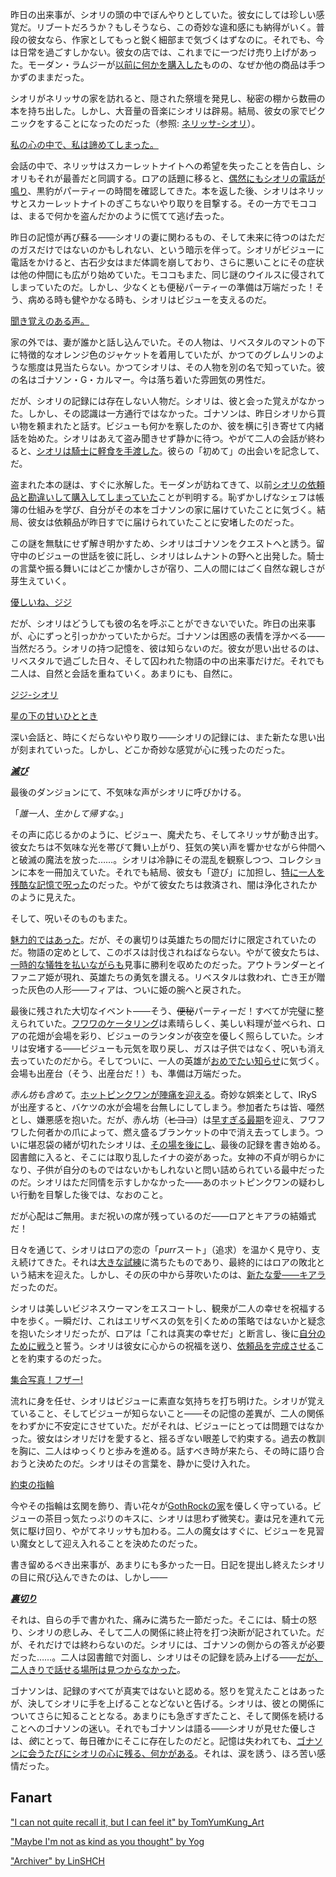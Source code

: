 <!-- title: シオリ・ニャヴェラ -->
<!-- status: 生存 -->

昨日の出来事が、シオリの頭の中でぼんやりとしていた。彼女にしては珍しい感覚だ。リブートだろうか？もしそうなら、この奇妙な違和感にも納得がいく。普段の彼女なら、作家としてもっと鋭く細部まで気づくはずなのに。それでも、今は日常を過ごすしかない。彼女の店では、これまでに一つだけ売り上げがあった。モーダン・ラムジーが[以前に何かを購入した](https://youtu.be/mb91g7vQSnA?t=342)ものの、なぜか他の商品は手つかずのままだった。

シオリがネリッサの家を訪れると、隠された祭壇を発見し、秘密の棚から数冊の本を持ち出した。しかし、大音量の音楽にシオリは辟易。結局、彼女の家でピクニックをすることになったのだった（参照: [ネリッサ-シオリ](#edge:nerissa-shiori)）。

[私の心の中で、私は諦めてしまった。](#embed:https://youtu.be/mb91g7vQSnA?t=1065)

会話の中で、ネリッサはスカーレットナイトへの希望を失ったことを告白し、シオリもそれが最善だと同調する。ロアの話題に移ると、[偶然にもシオリの電話が鳴り](https://youtu.be/mb91g7vQSnA?t=1096)、黒豹がパーティーの時間を確認してきた。本を返した後、シオリはネリッサとスカーレットナイトのぎこちないやり取りを目撃する。その一方でモココは、まるで何かを盗んだかのように慌てて逃げ去った。

昨日の記憶が再び蘇る――シオリの妻に関わるもの、そして未来に待つのはただのガスだけではないのかもしれない、という暗示を伴って。シオリがビジューに電話をかけると、古石少女はまだ体調を崩しており、さらに悪いことにその症状は他の仲間にも広がり始めていた。モココもまた、同じ謎のウイルスに侵されてしまっていたのだ。しかし、少なくとも便秘パーティーの準備は万端だった！そう、病める時も健やかなる時も、シオリはビジューを支えるのだ。

[聞き覚えのある声。](#embed:https://youtu.be/mb91g7vQSnA?t=1732)

家の外では、妻が誰かと話し込んでいた。その人物は、リベスタルのマントの下に特徴的なオレンジ色のジャケットを着用していたが、かつてのグレムリンのような態度は見当たらない。かつてシオリは、その人物を別の名で知っていた。彼の名はゴナソン・G・カルマー。今は落ち着いた雰囲気の男性だ。

だが、シオリの記録には存在しない人物だ。シオリは、彼と会った覚えがなかった。しかし、その認識は一方通行ではなかった。ゴナソンは、昨日シオリから買い物を頼まれたと話す。ビジューも何かを察したのか、彼を横に引き寄せて内緒話を始めた。シオリはあえて盗み聞きせず静かに待つ。やがて二人の会話が終わると、[シオリは騎士に軽食を手渡した](https://youtu.be/mb91g7vQSnA?t=2040)。彼らの「初めて」の出会いを記念して、だ。

盗まれた本の謎は、すぐに氷解した。モーダンが訪ねてきて、以前[シオリの依頼品と勘違いして購入してしまっていた](https://youtu.be/mb91g7vQSnA?t=2438)ことが判明する。恥ずかしげなシェフは帳簿の仕組みを学び、自分がその本をゴナソンの家に届けていたことに気づく。結局、彼女は依頼品が昨日すでに届けられていたことに安堵したのだった。

この謎を無駄にせず解き明かすため、シオリはゴナソンをクエストへと誘う。留守中のビジューの世話を彼に託し、シオリはレムナントの野へと出発した。騎士の言葉や振る舞いにはどこか懐かしさが宿り、二人の間にはごく自然な親しさが芽生えていく。

[優しいね、ジジ](#embed:https://youtu.be/mb91g7vQSnA?t=3283)

だが、シオリはどうしても彼の名を呼ぶことができないでいた。昨日の出来事が、心にずっと引っかかっていたからだ。ゴナソンは困惑の表情を浮かべる――当然だろう。シオリの持つ記憶を、彼は知らないのだ。彼女が思い出せるのは、リベスタルで過ごした日々、そして囚われた物語の中の出来事だけだ。それでも二人は、自然と会話を重ねていく。あまりにも、自然に。

[ジジ-シオリ](#edge:gigi-shiori)

[星の下の甘いひととき](#embed:https://youtu.be/mb91g7vQSnA?t=4171)

深い会話と、時にくだらないやり取り――シオリの記録には、また新たな思い出が刻まれていった。しかし、どこか奇妙な感覚が心に残ったのだった。

[**_滅び_**](#embed:https://youtu.be/mb91g7vQSnA?t=6148)

最後のダンジョンにて、不気味な声がシオリに呼びかける。

「_誰一人、生かして帰すな_。」

その声に応じるかのように、ビジュー、魔犬たち、そしてネリッサが動き出す。彼女たちは不気味な光を帯びて舞い上がり、狂気の笑い声を響かせながら仲間へと破滅の魔法を放った……。シオリは冷静にその混乱を観察しつつ、コレクションに本を一冊加えていた。それでも結局、彼女も「遊び」に加担し、[特に一人を残酷な記憶で呪った](https://youtu.be/mb91g7vQSnA?t=6446)のだった。やがて彼女たちは救済され、闇は浄化されたかのように見えた。

そして、呪いそのものもまた。

[魅力的ではあった](https://youtu.be/mb91g7vQSnA?t=6687)。だが、その裏切りは英雄たちの間だけに限定されていたのだ。物語の定めとして、このボスは討伐されねばならない。やがて彼女たちは、[一時的な犠牲を払いながらも](https://youtu.be/mb91g7vQSnA?t=6977)見事に勝利を収めたのだった。アウトランダーとイファニア姫が現れ、英雄たちの勇気を讃える。リベスタルは救われ、亡き王が贈った灰色の人形――フィアは、ついに姫の腕へと戻された。

最後に残された大切なイベント――そう、~~便秘~~パーティーだ！すべてが完璧に整えられていた。[フワワのケータリング](https://youtu.be/mb91g7vQSnA?t=7271)は素晴らしく、美しい料理が並べられ、ロアの花畑が会場を彩り、ビジューのランタンが夜空を優しく照らしていた。シオリは安堵する――ビジューも元気を取り戻し、ガスは子供ではなく、呪いも消え去っていたのだから。そしてついに、一人の英雄が[おめでたい知らせ](https://youtu.be/mb91g7vQSnA?t=7930)に気づく。会場も出産台（そう、出産台だ！）も、準備は万端だった。

_赤ん坊も含めて_。[ホットピンクワンが陣痛を迎える](https://youtu.be/mb91g7vQSnA?t=8883)。奇妙な娯楽として、IRySが出産すると、バケツの水が会場を台無しにしてしまう。参加者たちは皆、唖然とし、嫌悪感を抱いた。だが、赤ん坊（~~ヒヨコ~~）は[早すぎる最期](https://youtu.be/mb91g7vQSnA?t=9845)を迎え、フワフワした何者かの爪によって、燃え盛るブランケットの中で消え去ってしまう。ついに堪忍袋の緒が切れたシオリは、[その場を後にし](https://youtu.be/mb91g7vQSnA?t=10172)、最後の記録を書き始める。図書館に入ると、そこには取り乱したイナの姿があった。女神の不貞が明らかになり、子供が自分のものではないかもしれないと問い詰められている最中だったのだ。シオリはただ同情を示すしかなかった――あのホットピンクワンの疑わしい行動を目撃した後では、なおのこと。

だが心配はご無用。まだ祝いの席が残っているのだ――ロアとキアラの結婚式だ！

日々を通じて、シオリはロアの恋の「*purr*スート」（追求）を温かく見守り、支え続けてきた。それは[大きな試練](#edge:raora-liz)に満ちたものであり、最終的にはロアの敗北という結末を迎えた。しかし、その灰の中から芽吹いたのは、[新たな愛――キアラ](#edge:raora-kiara)だったのだ。

シオリは美しいビジネスウーマンをエスコートし、観衆が二人の幸せを祝福する中を歩く。一瞬だけ、これはエリザベスの気を引くための策略ではないかと疑念を抱いたシオリだったが、ロアは「これは真実の幸せだ」と断言し、後に[自分のために戦う](https://youtu.be/mb91g7vQSnA?t=10949)と誓う。シオリは彼女に心からの祝福を送り、[依頼品を完成させる](https://youtu.be/mb91g7vQSnA?t=8350)ことを約束するのだった。

[集合写真！フザー!](#embed:https://youtu.be/mb91g7vQSnA?t=10859)

流れに身を任せ、シオリはビジューに素直な気持ちを打ち明けた。シオリが覚えていること、そしてビジューが知らないこと――その記憶の差異が、二人の関係をわずかに不安定にさせていた。だがそれは、ビジューにとっては問題ではなかった。彼女はシオリだけを愛すると、揺るぎない眼差しで約束する。過去の教訓を胸に、二人はゆっくりと歩みを進める。話すべき時が来たら、その時に語り合おうと決めたのだ。シオリはその言葉を、静かに受け入れた。

[約束の指輪](#embed:https://youtu.be/mb91g7vQSnA?t=11132)

今やその指輪は玄関を飾り、青い花々が[GothRockの家](https://youtu.be/mb91g7vQSnA?t=11372)を優しく守っている。ビジューの茶目っ気たっぷりのキスに、シオリは思わず微笑む。妻は兄を連れて元気に駆け回り、やがてネリッサも加わる。二人の魔女はすぐに、ビジューを見習い魔女として迎え入れることを決めたのだった。

書き留めるべき出来事が、あまりにも多かった一日。日記を提出し終えたシオリの目に飛び込んできたのは、しかし――

[**_裏切り_**](#embed:https://youtu.be/mb91g7vQSnA?t=11957)

それは、自らの手で書かれた、痛みに満ちた一節だった。そこには、騎士の怒り、シオリの悲しみ、そして二人の関係に終止符を打つ決断が記されていた。だが、それだけでは終わらないのだ。シオリには、ゴナソンの側からの答えが必要だった……。二人は図書館で対面し、シオリはその記録を読み上げる――[だが、二人きりで話せる場所は見つからなかった](https://youtu.be/mb91g7vQSnA?t=12352)。

ゴナソンは、記録のすべてが真実ではないと認める。怒りを覚えたことはあったが、決してシオリに手を上げることなどないと告げる。シオリは、彼との関係についてさらに知ることとなる。あまりにも急ぎすぎたこと、そして関係を続けることへのゴナソンの迷い。それでもゴナソンは語る――シオリが見せた優しさは、*彼*にとって、毎日確かにそこに存在したのだと。記憶は失われても、[ゴナソンに会うたびにシオリの心に残る、何かがある](https://youtu.be/mb91g7vQSnA?t=12655)。それは、涙を誘う、ほろ苦い感情だった。

## Fanart

["I can not quite recall it, but I can feel it" by TomYumKung_Art](https://x.com/TomYumKung_Art/status/1922095825062117883)

<!-- gigi -->

["Maybe I'm not as kind as you thought" by Yog](https://x.com/MassiveYog/status/1923695201052393918)

<!-- gigi -->

["Archiver" by LinSHCH](https://x.com/_LinSHCH_/status/1933532864559112462)
